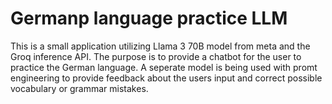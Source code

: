 # Germanp language practice LLM
This is a small application utilizing Llama 3 70B model from meta and the Groq inference API. The purpose is to provide a chatbot for the user to practice the German language. A seperate model is being used with promt engineering to provide feedback about the users input and correct possible vocabulary or grammar mistakes.